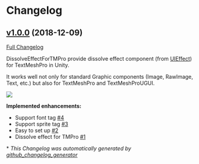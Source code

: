 # Changelog

## [v1.0.0](https://github.com/mob-sakai/DissolveEffectForTMPro/tree/v1.0.0) (2018-12-09)

[Full Changelog](https://github.com/mob-sakai/DissolveEffectForTMPro/compare/a9c4ec4e72a055ca5e5c24f6a75c6720f0f6fd7f...v1.0.0)

DissolveEffectForTMPro provide dissolve effect component (from [UIEffect](https://github.com/mob-sakai/UIEffect)) for TextMeshPro in Unity.

It works well not only for standard Graphic components (Image, RawImage, Text, etc.) but also for TextMeshPro and TextMeshProUGUI.

![](https://user-images.githubusercontent.com/12690315/49694176-6b7a2c80-fbc8-11e8-9461-c3595736b4d5.png)

**Implemented enhancements:**

- Support font tag [\#4](https://github.com/mob-sakai/DissolveEffectForTMPro/issues/4)
- Support sprite tag [\#3](https://github.com/mob-sakai/DissolveEffectForTMPro/issues/3)
- Easy to set up [\#2](https://github.com/mob-sakai/DissolveEffectForTMPro/issues/2)
- Dissolve effect for TMPro [\#1](https://github.com/mob-sakai/DissolveEffectForTMPro/issues/1)



\* *This Changelog was automatically generated by [github_changelog_generator](https://github.com/skywinder/Github-Changelog-Generator)*